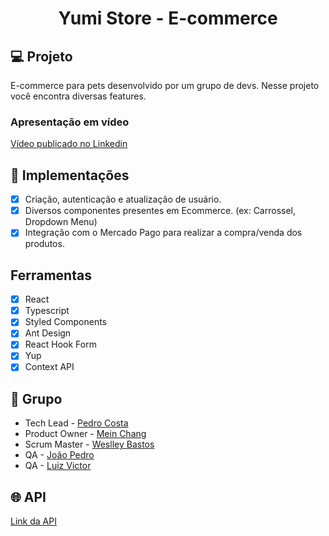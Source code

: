 <h1 align="center">
  Yumi Store - E-commerce
</h1>



## 💻 Projeto
E-commerce para pets desenvolvido por um grupo de devs. Nesse projeto você encontra diversas features.

### Apresentação em vídeo
[Vídeo publicado no Linkedin](https://www.linkedin.com/posts/phmc99_react-ui-desenvolvimento-activity-6845832866308345856-e-Zx?utm_source=share&utm_medium=member_desktop)

## 🔨 Implementações

- [X] Criação, autenticação e atualização de usuário.
- [X] Diversos componentes presentes em Ecommerce. (ex: Carrossel, Dropdown Menu)
- [X] Integração com o Mercado Pago para realizar a compra/venda dos produtos.

## Ferramentas
- [X] React
- [X] Typescript
- [X] Styled Components
- [X] Ant Design
- [X] React Hook Form
- [X] Yup
- [X] Context API

## 👥 Grupo

- Tech Lead - [Pedro Costa](https://github.com/phmc99)
- Product Owner - [Mein Chang](https://github.com/mein-chang)
- Scrum Master - [Weslley Bastos](https://github.com/WeslleyBastos)
- QA - [João Pedro](https://github.com/JoaoPedro2021)
- QA - [Luiz Victor](https://github.com/luizvictor19)


## 🌐 API

[Link da API](https://github.com/phmc99/yumi-store-api)
